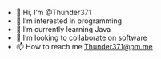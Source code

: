 - 👋 Hi, I’m @Thunder371
- 👀 I’m interested in programming
- 🌱 I’m currently learning Java
- 💞️ I’m looking to collaborate on software
- 📫 How to reach me Thunder371@pm.me

<!---
Thunder371/Thunder371 is a ✨ special ✨ repository because its `README.md` (this file) appears on your GitHub profile.
You can click the Preview link to take a look at your changes.
--->
